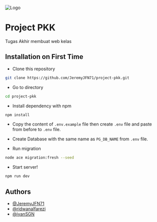 ![Logo](https://camo.githubusercontent.com/076aacc894daf3d9065f7d5bd1d7e8a3d0511668576cd66afddd0ce4af524eaa/68747470733a2f2f692e696d6775722e636f6d2f32774764454a4e2e706e67)
# Project PKK

Tugas Akhir membuat web kelas


## Installation on First Time

- Clone this repository
```bash
git clone https://github.com/JeremyJFN71/project-pkk.git
```

- Go to directory
```bash
cd project-pkk
```

- Install dependency with npm
```bash
npm install
```

- Copy the content of `.env.example` file then create `.env` file and paste from before to `.env` file.

- Create Database with the same name as `PG_DB_NAME` from `.env` file.

- Run migration
```bash
node ace migration:fresh --seed
```

- Start server!
```bash
npm run dev
```
## Authors

- [@JeremyJFN71](https://www.github.com/JeremyJFN71)
- [@ridwanalfarezi](https://www.github.com/ridwanalfarezi)
- [@iyanSGN](https://www.github.com/iyanSGN)
